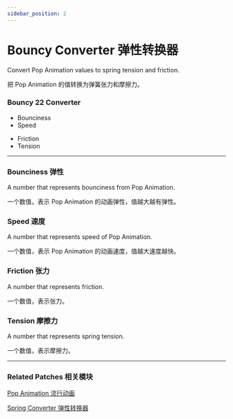 ```yaml
---
sidebar_position: 2
---
```


# Bouncy Converter 弹性转换器

Convert Pop Animation values to spring tension and friction.

把 Pop Animation 的值转换为弹簧张力和摩擦力。

[//]: # (![Image]&#40;./../../../static/img/docs/Animation/bouncy-converter.png&#41;)

<div class="patch-container">
    <div class="patch processor">
        <h3>Bouncy 22 Converter</h3>
        <ul class="inputs">
            <li>Bounciness</li>
            <li>Speed</li>
        </ul>
        <ul class="outputs">
            <li>Friction</li>
            <li>Tension</li>
        </ul>
        <hr></hr>
    </div>
</div>

### Bounciness 弹性

A number that represents bounciness from Pop Animation.

一个数值，表示 Pop Animation 的动画弹性，值越大越有弹性。

### Speed 速度

A number that represents speed of Pop Animation.

一个数值，表示 Pop Animation 的动画速度，值越大速度越快。

### Friction 张力

A number that represents friction.

一个数值，表示张力。

### Tension 摩擦力

A number that represents spring tension.

一个数值，表示摩擦力。

------

### Related Patches 相关模块

[Pop Animation 流行动画](./Pop%20Animation.md)

[Spring Converter 弹性转换器](./Spring%20Converter.md)
